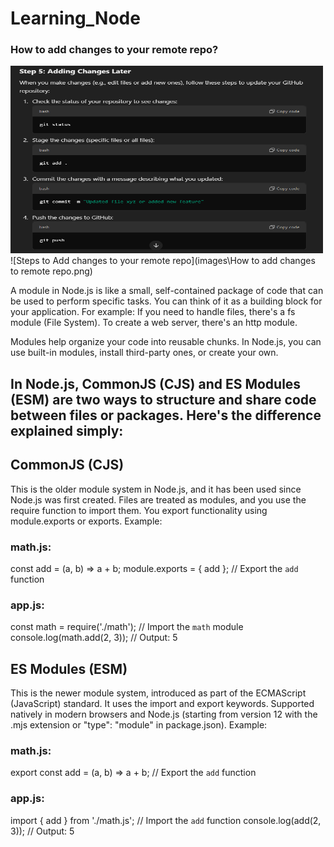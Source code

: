 # Learning_Node

### How to add changes to your remote repo?
<img src="images/How to add changes to remote repo.png" alt="My Image" width="500" height="300">
![Steps to Add changes to your remote repo](images\How to add changes to remote repo.png)


A module in Node.js is like a small, self-contained package of code that can be used to perform specific tasks. You can think of it as a building block for your application.
For example:
If you need to handle files, there's a fs module (File System).
To create a web server, there's an http module.

Modules help organize your code into reusable chunks. In Node.js, you can use built-in modules, install third-party ones, or create your own.

## In Node.js, CommonJS (CJS) and ES Modules (ESM) are two ways to structure and share code between files or packages. Here's the difference explained simply:

## CommonJS (CJS)
This is the older module system in Node.js, and it has been used since Node.js was first created.
Files are treated as modules, and you use the require function to import them.
You export functionality using module.exports or exports.
Example:
### math.js:
const add = (a, b) => a + b;
module.exports = { add }; // Export the `add` function

### app.js:
const math = require('./math'); // Import the `math` module
console.log(math.add(2, 3)); // Output: 5

## ES Modules (ESM) 
This is the newer module system, introduced as part of the ECMAScript (JavaScript) standard.
It uses the import and export keywords.
Supported natively in modern browsers and Node.js (starting from version 12 with the .mjs extension or "type": "module" in package.json).
Example:
### math.js:
export const add = (a, b) => a + b; // Export the `add` function

### app.js:
import { add } from './math.js'; // Import the `add` function
console.log(add(2, 3)); // Output: 5